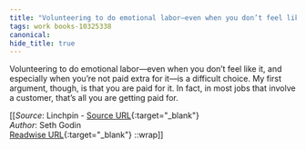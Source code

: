 ```yaml
---
title: "Volunteering to do emotional labor—even when you don’t feel like ..."
tags: work books-10325338
canonical: 
hide_title: true
---
```


Volunteering to do emotional labor—even when you don’t feel like it, and especially when you’re not paid extra for it—is a difficult choice. My first argument, though, is that you are paid for it. In fact, in most jobs that involve a customer, that’s all you are getting paid for.


[[_Source_: Linchpin - [Source URL](){:target="_blank"}<br>
_Author_: Seth Godin<br>
[Readwise URL](https://readwise.io/open/210672358){:target="_blank"}
::wrap]]